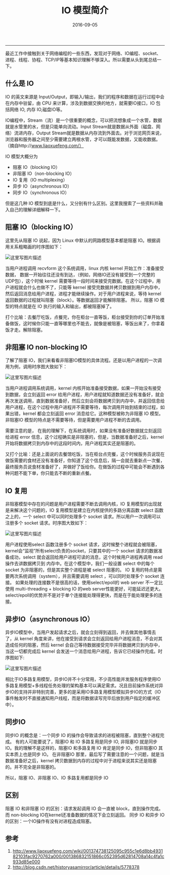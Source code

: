 ﻿---
title: IO 模型简介
date: 2016-09-05 
categories: Coding
tags:
  - IO
  - Linux
---
----------------------------------

最近工作中接触到关于网络编程的一些东西，发现对于网络、IO编程、socket、进程、线程、协程、TCP/IP等基本知识理解不够深入。所以需要从头到尾总结一下。

<!-- more -->

## 什么是 IO

IO 的英文来源是 Input/Output，即输入/输出，我们的程序和数据在运行过程中会在内存中驻留，由 CPU 来计算，涉及到数据交换的地方，就需要IO接口，IO 包括网络 IO, 内存 IO,磁盘IO等。

IO编程中，Stream（流）是一个很重要的概念，可以把流想象成一个水管，数据就是水管里的水，但是只能单向流动。Input Stream就是数据从外面（磁盘、网络）流进内存，Output Stream就是数据从内存流到外面去。对于浏览网页来说，浏览器和服务器之间至少需要建立两根水管，才可以既能发数据，又能收数据。（摘自http://www.liaoxuefeng.com/）

IO 模型大概分为

 - 阻塞 IO（blocking IO）
 - 非阻塞 IO（non-blocking IO）
 - IO 复用（IO multiplexing）
 - 异步 IO（asynchronous IO）
 - 同步 IO（synchronous IO）

但是这几种 IO 模型到底是什么，又分别有什么区别。这里我搜索了一些资料并融入自己的理解详细解释一下。

## 阻塞 IO（blocking IO）

这里先从阻塞 IO 说起，因为 Linux 中默认的网路模型基本都是阻塞 IO。根据调用关系粗略画的时序图如下：

![这里写图片描述](http://img.blog.csdn.net/20160905170247472)
 
当用户进程调用 recvform 这个系统调用，linux 内核 kernel 开始工作：准备接受数据， 数据一开始往往还没有到达，（例如，网络IO还没有接受到一个完整的 UDP包），这个时候 kernel 需要等待一段时间来接受完数据。在这个过程中，用户进程就会什么也做不了，只能等 kernel 接受完数据并拷贝数据到用户内存中，然后返回消息给用户进程，进程才能继续操作。对于用户进程来说，等待 kernel 返回数据的过程就叫阻塞（block）。等数据返回才能解除阻塞。
所以，阻塞 IO 模型的特点就是在 IO 执行的输入和输出，都被阻塞掉了。

打个比喻：去餐厅吃饭，点餐完，你在柜台一直等饭，柜台接受到你的订单开始准备做饭，这时候你只能一直等哪里也不能去，就像是被阻塞，等饭出来了，你拿着饭才走。解除阻塞。

## 非阻塞 IO non-blocking IO

了解了阻塞 IO，我们来看看非阻塞IO模型的具体流程。还是以用户进程的一次调用为例，调用时序图大致如下：

![这里写图片描述](http://img.blog.csdn.net/20160905170419441)
 
当用户进程调用系统调用，kernel 内核开始准备接受数据，如果一开始没有接受到数据，会立刻返回 error 给用户进程，用户进程就知道数据还没有准备好，就会再次发送调用，直到数据准备好，然后立刻会将数据拷贝到内存中，并返回信息给用户进程，在这个过程中用户进程并不需要等待，每次调用开始到结束的过程，如果出错，kernel 都会立刻返回 error 消息给它。这种模型被称为非阻塞 IO 模型。
非阻塞IO 模型的特点是不需要等待，但是需要用户进程不断的去调用。

需要注意的是， 在我的理解下，在系统调用时，如果没有准备好数据就立刻返回给进程 error 信息，这个过程确实是非阻塞的，但是，当数据准备好之后，kernel 开始将数据拷贝到内存中的这段时间内，用户进程其实还是阻塞的。

又打个比喻：还是上面说的去餐馆吃饭，当在柜台点完餐，这个时候服务员说现在做饭需要的食材还没有准备好，你知道了这个信息后，隔一会就去重新点一次餐，最终服务员说食材准备好了，并做好了饭给你。在做饭的过程中可能会不断遇到各种问题不能下单，你只能去不断的重新点餐。

## IO 复用

非阻塞模型中存在的问题是用户进程需要不断去调用内核，IO 复用模型的出现就是来解决这个问题的，IO 复用模型是建立在内核提供的多路分离函数 select 函数之上的，一个 select 中可以同时处理多个 socket 请求。所以用户一次调用可以注册多个 socket 请求。时序图大致如下：

![这里写图片描述](http://img.blog.csdn.net/20160905170437112)

用户进程使用select 函数注册多个 socket 请求，这时候整个进程就会被阻塞，kernel会“监视”所有select负责的socket，只要其中的一个 socket 请求的数据准备成功，select 就会返回给用户进程可读的消息，这个时候用户进程再调用 read 操作去讲数据拷贝到 内存中。在这个模型中，我们一般设置 select 中的每个 socket 为非阻塞的，但是其实整个进程是被 select 阻塞的。
IO 复用的特点是需要两次系统调用（system），并且需要调用 select ，可以同时处理多个 socket 连接。
如果处理的连接数不是很高的话，使用select/epoll的 web server 不一定比使用 multi-threading + blocking IO 的web server性能更好，可能延迟还更大。select/epoll的优势并不是对于单个连接能处理得更快，而是在于能处理更多的连接。

## 异步IO（asynchronous IO）

异步IO模型中，当用户发起请求之后，就会立刻得到返回，并去做其他事情去了，从 kernel 角度来讲，他在接受到请求会立刻返回给用户进程消息，不会对其造成任何的阻塞，然后 kernel 会自己等待数据接受完毕并将数据拷贝到内存中，当这一切都完成后 kernel 会发送一个消息给用户进程，告诉它已经操作完成。时序图如下:

![这里写图片描述](http://img.blog.csdn.net/20160905170453144)

相比于IO多路复用模型，异步IO并不十分常用，不少高性能并发服务程序使用IO多路复用模型+多线程任务处理的架构基本可以满足需求。况且目前操作系统对异步IO的支持并非特别完善，更多的是采用IO多路复用模型模拟异步IO的方式（IO事件触发时不直接通知用户线程，而是将数据读写完毕后放到用户指定的缓冲区中）。

## 同步IO

同步IO 的概念是：一个同步 IO 的操作会导致请求的进程被阻塞，直到整个进程完成。
有的人可能要说了，阻塞IO 和 IO 多路复用是同步 IO, 非阻塞IO 就是同步 IO。我的理解不是这样的，阻塞IO 和多路复用 IO 肯定是同步 IO，但非阻塞IO 其实本质上也是同步 IO。
在非阻塞IO 那里，最后写了需要注意的一个问题，就是当数据准备好之后，kernel 拷贝数据到内存的过程中对于进程来说其实还是阻塞的。并不完全是非阻塞的。

所以，阻塞 IO、非阻塞 IO、IO 多路复用都是同步 IO

## 区别

阻塞 IO 和非阻塞 IO 的区别：请求发起调用 IO 会一直被 block，直到操作完成。而 non-blocking IO在kernel还准备数据的情况下会立刻返回。
同步 IO 和异步 IO 的区别：一个IO操作有没有对进程造成阻塞。


## 参考

1. http://www.liaoxuefeng.com/wiki/001374738125095c955c1e6d8bb493182103fac9270762a000/001386832151866c052395d62814708a14c4fa1c933d85e000
2. http://blog.csdn.net/historyasamirror/article/details/5778378

